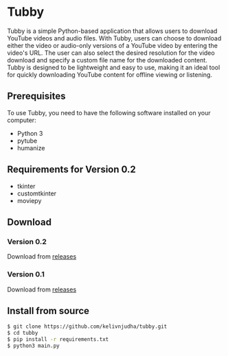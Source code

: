 # Tubby

Tubby is a simple Python-based application that allows users to download YouTube videos and audio files. With Tubby, users can choose to download either the video or audio-only versions of a YouTube video by entering the video's URL. The user can also select the desired resolution for the video download and specify a custom file name for the downloaded content. Tubby is designed to be lightweight and easy to use, making it an ideal tool for quickly downloading YouTube content for offline viewing or listening.

## Prerequisites

To use Tubby, you need to have the following software installed on your computer:

- Python 3
- pytube
- humanize

## Requirements for Version 0.2

- tkinter
- customtkinter
- moviepy

## Download

### Version 0.2 

Download from [releases](https://github.com/kelivnjudha/tubby/releases/tag/v0.2)

### Version 0.1

Download from [releases](https://github.com/kelivnjudha/tubby/releases/tag/v0.1)

## Install from source

```sh
$ git clone https://github.com/kelivnjudha/tubby.git
$ cd tubby
$ pip install -r requirements.txt
$ python3 main.py
